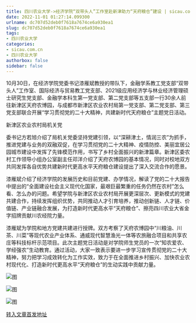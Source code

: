 ```yaml
---
title: 四川农业大学->经济学院“双带头人”工作室赴新津助力“天府粮仓”建设 | sicau.com.cn
date: 2022-11-01 01:27:14.099300
urlname: dc707d52deb0f7618a7674ce6a930ea1
slug: dc707d52deb0f7618a7674ce6a930ea1
tags: 
- 四川农业大学
categories:
- sicau.com.cn
- 四川农业大学
authorbox: false
sidebar: false
---
```

10月30日，在经济学院党委书记漆雁斌教授的带队下，金融学系教工党支部“双带头人”工作室、国际经济与贸易教工党支部、2021级应用经济学与林业经济管理硕士研究生党支部、金融学本科生第一党支部、第二党支部等五支部一行30余人前往新津区天府农博园，与成都市新津区农业农村局第一党支部、第二党支部、第三党支部联合开展“学习贯彻党的二十大精神，共建新时代天府粮仓”主题党日活动。  

新津区农业农村局机关党
<!--more-->
委书记方若旭介绍了局机关党委坚持党建引领，以“深耕津土，情润三农”为抓手，推进党建与业务的双融双促，在学习贯彻党的二十大精神、疫情防控、美丽宜居公园城市建设中发挥了先锋模范作用，书写了乡村全面振兴的新津篇章。新津区委农村工作领导小组办公室副主任邓洋介绍了天府农博园的基本情况，同时对校地双方共同发挥各自优势共建新时代更高水平天府粮仓建设提出了深入交流合作的愿景。

漆雁斌介绍了经济学院的发展历史和目前党建、办学情况，解读了党的二十大报告中提出的“全面建设社会主义现代化国家，最艰巨最繁重的任务仍然在农村”怎么看、怎么办的问题。希望学院与新津区农业农村局开展更深层次、更新模式的党建共建合作，持续发挥组织优势，共同推动人才引育培养，推动创新链、人才链、价值链、产业链融合发展，为打造新时代更高水平“天府粮仓”、擦亮四川农业大省金字招牌贡献川农经院力量。

漆雁斌为学院和地方党建共建进行授牌。双方考察了天府农博园中“川粮油、川茶、川菜”等现代农业产业体系、通威现代智慧渔光一体等农旅融合项目和共享农庄等科技标杆示范项目。此次主题党日活动是对学院师生党员的一次“知农爱农、学经强农”生动教育。通过活动，大家一致表示要进一步学习宣传贯彻党的二十大精神，努力把学习成效转化为工作实效，致力于在全面推进乡村振兴、加快农业农村现代化、打造新时代更高水平“天府粮仓”的生动实践中贡献力量。

![图](https://news.sicau.edu.cn/__local/A/B3/2A/C2FBE3A46C152EDC75468B1499F_8FD3B651_192D7.png)

![图](https://news.sicau.edu.cn/__local/7/6C/AC/BC5AF07F70F8809DDEA39E5B6B5_91FFF38E_78598.png)

![图](https://news.sicau.edu.cn/__local/5/3F/82/38DFE91BB86966CE015213B21BF_4B1A2557_B9B5E.png)

[转入文章首发地址](https://news.sicau.edu.cn/info/1078/70040.htm)